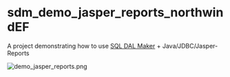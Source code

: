# sdm_demo_jasper_reports_northwindEF
A project demonstrating how to use [SQL DAL Maker](https://github.com/panedrone/sqldalmaker) + Java/JDBC/Jasper-Reports

![demo_jasper_reports.png](demo_jasper_reports.png)
